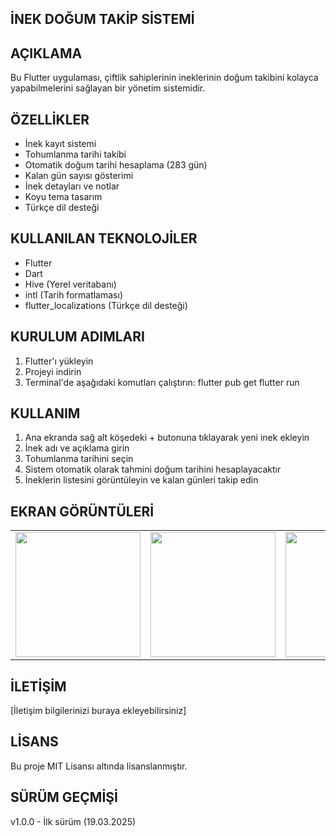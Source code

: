 İNEK DOĞUM TAKİP SİSTEMİ
------------------------

AÇIKLAMA
--------
Bu Flutter uygulaması, çiftlik sahiplerinin ineklerinin doğum takibini kolayca yapabilmelerini sağlayan bir yönetim sistemidir.

ÖZELLİKLER
----------
* İnek kayıt sistemi
* Tohumlanma tarihi takibi
* Otomatik doğum tarihi hesaplama (283 gün)
* Kalan gün sayısı gösterimi
* İnek detayları ve notlar
* Koyu tema tasarım
* Türkçe dil desteği

KULLANILAN TEKNOLOJİLER
-----------------------
* Flutter
* Dart
* Hive (Yerel veritabanı)
* intl (Tarih formatlaması)
* flutter_localizations (Türkçe dil desteği)

KURULUM ADIMLARI
---------------
1. Flutter'ı yükleyin
2. Projeyi indirin
3. Terminal'de aşağıdaki komutları çalıştırın:
   flutter pub get
   flutter run

KULLANIM
--------
1. Ana ekranda sağ alt köşedeki + butonuna tıklayarak yeni inek ekleyin
2. İnek adı ve açıklama girin
3. Tohumlanma tarihini seçin
4. Sistem otomatik olarak tahmini doğum tarihini hesaplayacaktır
5. İneklerin listesini görüntüleyin ve kalan günleri takip edin

EKRAN GÖRÜNTÜLERİ
----------------
<table>
  <tr>
    <td><img src="https://github.com/user-attachments/assets/b76e4249-d5fb-41cc-9c40-04eecaa6c8a1" width="200"></td>
    <td><img src="https://github.com/user-attachments/assets/73826abe-69f7-47b7-b5e7-c31d9ec6c57d" width="200"></td>
    <td><img src="https://github.com/user-attachments/assets/ea5fa53b-5f28-4f8b-a350-be3cac4993c7" width="200"></td>
  </tr>
</table>




İLETİŞİM
--------
[İletişim bilgilerinizi buraya ekleyebilirsiniz]

LİSANS
------
Bu proje MIT Lisansı altında lisanslanmıştır.

SÜRÜM GEÇMİŞİ
-------------
v1.0.0 - İlk sürüm (19.03.2025)
